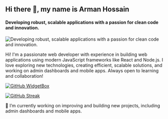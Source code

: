 

## Hi there 👋, my name is Arman Hossain
#### Developing robust, scalable applications with a passion for clean code and innovation.
![Developing robust, scalable applications with a passion for clean code and innovation.](https://i.ibb.co.com/Y2rVtrQ/github-header-image-2.png)

Hi! I'm a passionate web developer with experience in building web applications using modern JavaScript frameworks like React and Node.js. I love exploring new technologies, creating efficient, scalable solutions, and working on admin dashboards and mobile apps. Always open to learning and collaboration!


[![GitHub WidgetBox](https://github-widgetbox.vercel.app/api/skills?languages=js,ts,java,html,css,postgresql,mysql&tools=git,docker,npm,yarn,vercel,redis,heroku&frameworks=react,next,bootstrap,tailwind,express,mongodb,nodejs&includeNames=true)](https://github.com/Jurredr/github-widgetbox)


[![GitHub Streak](https://streak-stats.demolab.com/?user=MAHossain1&theme=dark)](https://git.io/streak-stats)







🔭 I’m currently working on improving  and building new projects, including admin dashboards and mobile apps.


